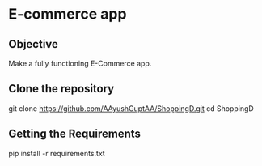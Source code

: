 # E-commerce app
## Objective
Make a fully functioning E-Commerce app.

## Clone the repository
git clone https://github.com/AAyushGuptAA/ShoppingD.git
cd ShoppingD

## Getting the Requirements
pip install -r requirements.txt
